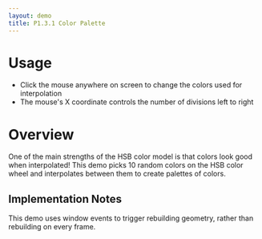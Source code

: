 ```yaml
---
layout: demo
title: P1.3.1 Color Palette
---
```


# Usage

* Click the mouse anywhere on screen to change the colors used for interpolation
* The mouse's X coordinate controls the number of divisions left to right

# Overview

One of the main strengths of the HSB color model is that colors look good when interpolated!
This demo picks 10 random colors on the HSB color wheel and interpolates between them to
create palettes of colors.

## Implementation Notes

This demo uses window events to trigger rebuilding geometry, rather than rebuilding on every frame.
